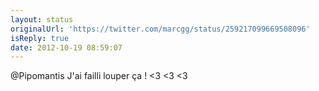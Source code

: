 ```yaml
---
layout: status
originalUrl: 'https://twitter.com/marcgg/status/259217099669508096'
isReply: true
date: 2012-10-19 08:59:07
---
```


@Pipomantis J'ai failli louper ça ! &lt;3 &lt;3 &lt;3
